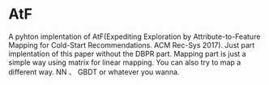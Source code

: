 # AtF
A pyhton implentation of AtF(Expediting Exploration by Attribute-to-Feature Mapping for Cold-Start Recommendations. ACM Rec-Sys 2017).
Just part implentation of this paper without the DBPR part. Mapping part is just a simple way using matrix for linear mapping.
You can also try to map a different way. NN 、 GBDT or whatever you wanna.
